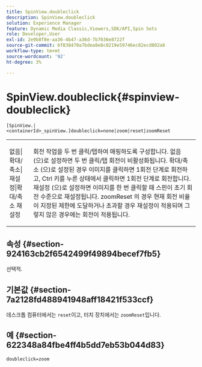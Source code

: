 ```yaml
---
title: SpinView.doubleclick
description: SpinView.doubleclick
solution: Experience Manager
feature: Dynamic Media Classic,Viewers,SDK/API,Spin Sets
role: Developer,User
exl-id: 2e9b8f8e-aa36-4b47-a36d-7b7036e8722f
source-git-commit: 6f838470a7bdea8e8c0219e59746ec82ecd802a8
workflow-type: tm+mt
source-wordcount: '92'
ht-degree: 3%

---
```


# SpinView.doubleclick{#spinview-doubleclick}

`[SpinView.|<containerId>_spinView.]doubleclick=none|zoom|reset|zoomReset`

<table id="table_E314540D347D47699C04EB80D20C0721"> 
 <tbody> 
  <tr> 
   <td colname="col1"> <p> <span class="codeph"> 없음|확대/축소|재설정|확대/축소 재설정 </span> </p> </td> 
   <td colname="col2"> <p> 회전 작업을 두 번 클릭/탭하여 매핑하도록 구성합니다. <span class="codeph"> 없음 </span>(으)로 설정하면 두 번 클릭/탭 회전이 비활성화됩니다. <span class="codeph"> 확대/축소 </span>(으)로 설정된 경우 이미지를 클릭하면 1회전 단계로 회전하고, Ctrl 키를 누른 상태에서 클릭하면 1회전 단계로 회전합니다. <span class="codeph"> 재설정 </span>(으)로 설정하면 이미지를 한 번 클릭할 때 스핀이 초기 회전 수준으로 재설정됩니다. <span class="codeph"> zoomReset </span>의 경우 현재 회전 비율이 지정된 제한에 도달하거나 초과할 경우 재설정이 적용되며 그렇지 않은 경우에는 회전이 적용됩니다. </p> </td> 
  </tr> 
 </tbody> 
</table>

## 속성 {#section-924163cb2f6542499f49894becef7fb5}

선택적.

## 기본값 {#section-7a2128fd488941948aff18421f533ccf}

데스크톱 컴퓨터에서는 `reset`이고, 터치 장치에서는 `zoomReset`입니다.

## 예 {#section-622348a84fbe4ff4b5dd7eb53b044d83}

`doubleclick=zoom`
